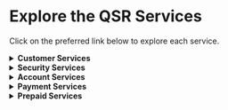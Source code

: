 # Explore the QSR Services

Click on the preferred link below to explore each service.

<details>
<summary><b>Customer Services</b></summary>

[Create Customer Profile](../api/?type=post&path=/v1/customers): Register a customer in the Connected Commerce (uCom) system.  
[Delete Customer Profile](../api/?type=delete&path=/v1/customers/{fdCustomerId}): Delete a customer profile from Connected Commerce (uCom) system by providing the fdCustomerId.  
[Get Customer Profile by externalId](../api/?type=get&path=/v1/customers): Fetch the details of a customer providing the externalId.  
[Get Customer Profile by fdCustomerId](../api/?type=get&path=/v1/customers/{fdCustomerId}): Fetch the details of a customer providing the fdCustomerId.  
[Update Customer Profile](../api/?type=patch&path=/v1/customers/{fdCustomerId}): Update the details in a Customer Profile providing the fdCustomerId.  
</details>

<details>
<summary><b>Security Services</b></summary>

[Create Security Access Token](../api/?type=post&path=/v1/tokens): For service calls directly from a mobile or connected device, the client needs to have an access token which is received by the client's server.  
[Get Encryption Key](../api/?type=get&path=/v1/encryption-keys/{keyId}): Get Connected Commerce (uCom) Gateway partner-specific key for encryption of data elements.  
[Get Public Signature Key](../api/?type=get&path=/v1/signature-keys/{keyId}): Get Connected Commerce (uCom) Gateway public key for validating message signatures.  
</details>

<details>
<summary><b>Account Services</b></summary>

[Delete a Vaulted Account](../api/?type=post&path=/v1/tokens): Register a customer in the Connected Commerce (uCom) system.  
[Get Account Details ](../api/?type=get&path=/v1/encryption-keys/{keyId}): Delete a customer profile from Connected Commerce (uCom) system by providing the fdCustomerId.  
[Get List of Accounts](../api/?type=get&path=/v1/signature-keys/{keyId}): Fetch the details of a customer providing the externalId.  
[Retrieve Account with Nonce](../api/?type=get&path=/v1/account-tokens/{nonceTokenId}): Retrieve an account object by passing nonce token generated by POST /v1/account-tokens API.  
[Tokenize by Card Detail](../api/?type=post&path=/v1/account-tokens): Tokenize an account without an associated Connected Commerce (uCom) customer identifier. The token will be generated by the system configured in the merchant's setup.  
[Update Account by Card Details](../api/?type=patch&path=/v1/customers/{fdCustomerId}/accounts): Update a vaulted account where the fdCustomerId isn't known. The service will attempt to find vaulted accounts based on parameters in the payload and update them accordingly.  
[Update Account by fdAccountId](../api/?type=patch&path=/v1/customers/{fdCustomerId}/accounts/{fdAccountId}): Update a vaulted account.  
[Vault an Account](../api/?type=post&path=/v1/customers/{fdCustomerId}/accounts): Register a customer account in the Connected Commerce (uCom) vault.  
[Verify an Account](../api/?type=post&path=/v1/accounts/verification): Verify an account without an associated Connected Commerce (uCom) customer identifier.  
</details>

<details>
<summary><b>Payment Services</b></summary>

[Cancel Multirefund](../api/?type=post&path=/v2/payments/multi-refunds/{fdParentTransactionId}/void): Used to cancel the refunds.  
[Cancel Refunds](../api/?type=post&path=/v1/payments/refunds/{fdRefundId}/void): Used to cancel the refunds.  
[Cancel/Void Sale Transaction](../api/?type=post&path=/v1/payments/sales/{fdSaleId}/void): Used to cancel/void a sale transaction.  
[Capture Payment Authorization](../api/?type=post&path=/v1/payments/auths/{fdAuthorizationId}/captures): Fulfill a previous authorization.  
[Create Multiple Payment Sale Transactions](../api/?type=post&path=/v2/payments/multi-sales): Must include a funding source and requested amount greater than 0 for each payment sale.  
[Create Payment Authorization](../api/?type=post&path=/v1/payments/auths): Must include a funding source, authorization type and requested amount greater than 0.  
[Create Payment Sale Transaction](../api/?type=post&path=/v1/payments/sales): Must include a funding source and requested amount greater than 0.  
[Execute Multiple Refunds](../api/?type=post&path=/v2/payments/multi-refunds): Refund multitransactions.  
[Get Captured Payment Details by clientRequestId](../api/?type=get&path=/v1/payments/captures): Fetch captured payment details with a clientRequestId.  
[Get Fee Details](../api/?type=post&path=/v2/payments/charges): Used to get the details about fee charges.  
[Get Payment Authorization Details by authorizationId](../api/?type=get&path=/v1/payments/auths/{fdAuthorizationId}): Fetch details of a payment authorization by authorizationId.  
[Get Payment Authorization Details by clientRequestId](../api/?type=get&path=/v1/payments/auths): Fetch details of a payment authorization by clientRequestId.  
[Get Payment Capture Details](../api/?type=get&path=/v1/payments/captures/{fdCaptureId}): Fetch captured payment details with a Capture ID.  
[Get Refund Transaction Details by clientRequestId](../api/?type=get&path=/v1/payments/refunds): Fetch the refund transaction details with the clientRequestId.  
[Get Refund Transaction Details by refundId](../api/?type=get&path=/v1/payments/refunds/{fdRefundId}): Fetch the refund transaction details with the refundId.  
[Get Sale Transaction](../api/?type=get&path=/v1/payments/sales): Fetch a Sale detail object.  
[Get Sale Transaction Details by saleId](..api/?type=get&path=/v1/payments/sales/{fdSaleId}): Fetch a Sale detail object by saleId.  
[Get Void Transaction Details by clientRequestId](..api/?type=get&path=/v2/payments/void): Void transaction details by clientRequestId.  
[Patch Payment Authorization](../api/?type=patch&path=/v1/payments/auths/{fdAuthorizationId}): Proceed the transaction with action type.  
[Proceed with Sale Transaction](..api/?type=patch&path=/v1/payments/sales/{fdSaleId}): Proceed sale transaction with specific action type.  
[Refund a Capture](../api/?type=post&path=/v1/payments/captures/{fdCaptureId}/refunds): Refund a capture.  
[Refund a Multisale Transaction](../api/?type=post&path=/v2/payments/multi-sales/{fdParentTransactionId}/refunds): Refund a multisale transaction.  
[Refund a Sale Transaction](../api/?type=post&path=/v1/payments/sales/{fdSaleId}/refunds): Refund a sale transaction.  
[Refund Payment Authorization](../api/?type=post&path=/v1/payments/auths/{fdAuthorizationId}/refunds): Execute a refund on a payment authorization.  
[Refund Transaction](../api/?type=post&path=/v2/payments/refunds): Refund a transaction.  
[Void a Multisale Transaction](../api/?type=post&path=/v2/payments/multi-sales/{fdParentTransactionId}/void): Void a multisale transaction.  
[Void a Sale Transaction](../api/?type=post&path=/v2/payments/void): Void a transaction.  
[Void a Single Transaction from Multisale Transactions](../api/?type=post&path=/v2/payments/multi-void): Void multisale transactions.  
[Void Payment Authorization](../api/?type=post&path=/v1/payments/auths/{fdAuthorizationId}/void): Used to void the payment authorization.  
[Void Payment Capture](../api/?type=post&path=/v1/payments/captures/{fdCaptureId}/void): Used to void the capture.  

</details>

<details>
<summary><b>Prepaid Services</b></summary>

[Cancel a Deducted Transaction](../api/?type=post&path=/v1/tokens): A deducted transaction is voided.  
[Cancel a Purchase Transaction](api/?type=get&path=/v1/encryption-keys/{keyId}): Purchase transaction is voided.  
[Cancel Merge Transaction](api/?type=get&path=/v1/signature-keys/{keyId}): Merge transaction is voided.  
[Cancel Multiple Deducted Transactions](api/?type=get&path=/v1/signature-keys/{keyId}): Multiple deducted transactions are voided.  
[Cancel Multiple Prepaid Card Transactions](api/?type=get&path=/v1/signature-keys/{keyId}): Multiple prepaid card transactions are voided.  
[Cancel Multiple Prepaid CardSweep Transactions](api/?type=get&path=/v1/signature-keys/{keyId}): Service to Void Multiple Sweep Transactions.  
[Cancel Multiple Reload Transactions](api/?type=get&path=/v1/signature-keys/{keyId}): This service is to void multiple reload transactions.  
[Cancel Purchase Transactions](api/?type=get&path=/v1/signature-keys/{keyId}): Purchase transactions are voided.  
[Cancel Reloaded Transaction](api/?type=get&path=/v1/signature-keys/{keyId}): Reload prepaid card transaction is voided.  
[Cancel Sweep Transaction](api/?type=get&path=/v1/signature-keys/{keyId}): Service to void a sweep transaction.  
[Deduct Amount from a Prepaid Card](api/?type=get&path=/v1/signature-keys/{keyId}): Service to deduct prepaid card account.  
[Deduct Amount from Multiple Prepaid Cards](api/?type=get&path=/v1/signature-keys/{keyId}): This service is to deduct multiple prepaid cards.  
[Get Aggregated Balance for Multiple Prepaid Cards](api/?type=get&path=/v1/signature-keys/{keyId}): This service retrieves the aggregated balance of anonymous prepaid cards.  
[Get Prepaid Card Balance](api/?type=get&path=/v1/signature-keys/{keyId}): This service retrieves the balance of an anonymous prepaid card.  
[Get Prepaid Card Transaction Details](api/?type=get&path=/v1/signature-keys/{keyId}): This service is to retrieve transactions on a vaulted prepaid card from the host.  
[Get Status of Merge Transaction by clientRequestId](api/?type=get&path=/v1/signature-keys/{keyId}): This service is used for status check when a previous merge transaction is timed out.  
[Get Status of Prepaid Card Purchase by clientRequestId](../api/?type=post&path=/v1/tokens): Get Status of prepaid card purchase transaction by clientRequestId.  
[Get Status of Reload Prepaid Card by clientRequestId](../api/?type=post&path=/v1/tokens): This service is to get status of reload prepaid card transaction by clientRequestId.  
[Get Status of Void Prepaid Transaction](../api/?type=post&path=/v1/tokens): This service is to get status of void prepaid transaction.  
[Load Funds into a Vaulted Prepaid Card](../api/?type=post&path=/v1/tokens): Service to load funds into a vaulted Prepaid Card.  
[Merge Balance from One Vaulted Prepaid Card to Another](../api/?type=post&path=/v1/tokens): This service merges the balance from one vaulted prepaid card to another vaulted prepaid card.  
[Purchase a New Prepaid Card](../api/?type=post&path=/v1/tokens): Purchase a new prepaid card.  
[Purchase Multiple Prepaid Cards](../api/?type=post&path=/v1/tokens): Purchase Multiple Prepaid Cards.  
[Reload a Prepaid Card](../api/?type=post&path=/v1/tokens): This service is to reload funds into a vaulted Prepaid Card.  
[Reload Funds to Multiple Prepaid Cards](../api/?type=post&path=/v1/tokens): This service is to reload funds to multiple prepaid cards.  
[Resume a Reload Transaction](../api/?type=post&path=/v1/tokens): This service resumes 3DS pending reload transaction.  
[Retrieve Transactions on a Prepaid Card](../api/?type=post&path=/v1/tokens): Service to retrieve transactions on a vaulted Prepaid Card from the host.  
[Sweep a Prepaid Card Balance](../api/?type=post&path=/v1/tokens): Service to sweep a prepaid card balance.  
[Sweep Multiple Prepaid Card Balances](../api/?type=post&path=/v1/tokens): Service to sweep multiple prepaid card balances.  
[Void of a Merge Transaction](../api/?type=post&path=/v1/tokens): Void of a merge transaction.  
[Void of a Purchase Transaction](../api/?type=post&path=/v1/tokens): Void of a Purchase Transaction.  
[Void of a Reloaded Prepaid Card](../api/?type=post&path=/v1/tokens): Void of a reload transaction.  
[Void of Any Prepaid Card Transaction](../api/?type=post&path=/v1/tokens): Void of any prepaid card transaction.  
</details>